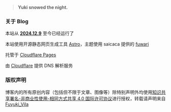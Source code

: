 > **Yuki snowed the night.**

### **关于 Blog**

本站从 [**2024.12.9**](https://time.is/zh/) 至今已经运行了 <span id="htmer_time" style="color: #90CAF9; font-weight: bold;"></span>

本站使用开源静态网页生成工具 [Astro](https://astro.build/)，主题使用 saicaca 提供的 [fuwari](https://github.com/saicaca/fuwari)

托管于 [Cloudflare Pages](https://pages.cloudflare.com/)

由 [Cloudflare](https://www.cloudflare.com/) 提供 DNS 解析服务

### **版权声明**

博客内的所有原创内容（包括但不限于文章、图像等）除特别声明外均使用[知识共享署名-非商业性使用-相同方式共享 4.0 国际许可协议](https://creativecommons.org/licenses/by-nc-sa/4.0/legalcode.zh-hans)进行授权，转载请声明来自 [Fuyuki_Vila](https://yuki.fuyuki.fun/)

<link rel="preload" href="src/scripts/time.js" as="script"/>
